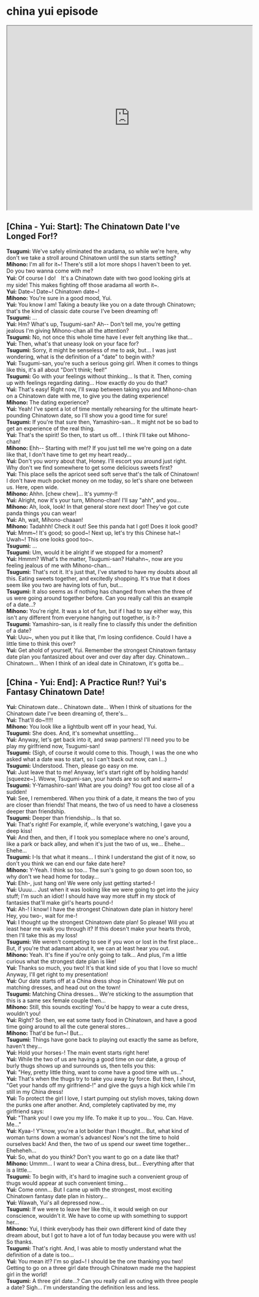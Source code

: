 
china yui episode
=================
<div class="videoWrapper"><iframe width="640" height="480" loading="lazy" src="https://www.youtube.com/embed/Wuef7y1z6Q4"></iframe></div>  

## [China - Yui: Start\]: The Chinatown Date I've Longed For\!?
**Tsugumi:** We've safely eliminated the aradama, so while we're here, why don't we take a stroll around Chinatown until the sun starts setting?  
**Mihono:** I'm all for it\~\! There's still a lot more shops I haven't been to yet\. Do you two wanna come with me?  
**Yui:** Of course I do\!　It's a Chinatown date with two good looking girls at my side\! This makes fighting off those aradama all worth it\~\.  
**Yui:** Date\~\! Date\~\! Chinatown date\~\!  
**Mihono:** You're sure in a good mood, Yui\.  
**Yui:** You know I am\! Taking a beauty like you on a date through Chinatown; that's the kind of classic date course I've been dreaming of\!  
**Tsugumi:** \.\.\.  
**Yui:** Hm? What's up, Tsugumi-san? Ah-- Don't tell me, you're getting jealous I'm giving Mihono-chan all the attention?  
**Tsugumi:** No, not once this whole time have I ever felt anything like that\.\.\.  
**Yui:** Then, what's that uneasy look on your face for?  
**Tsugumi:** Sorry, it might be senseless of me to ask, but\.\.\. I was just wondering, what is the definition of a "date" to begin with?  
**Yui:** Tsugumi-san, you're such a serious going girl\. When it comes to things like this, it's all about "Don't think; feel\!"  
**Tsugumi:** Go with your feelings without thinking\.\.\. Is that it\. Then, coming up with feelings regarding dating\.\.\. How exactly do you do that?  
**Yui:** That's easy\! Right now, I'll swap between taking you and Mihono-chan on a Chinatown date with me, to give you the dating experience\!  
**Mihono:** The dating experience?  
**Yui:** Yeah\! I've spent a lot of time mentally rehearsing for the ultimate heart-pounding Chinatown date, so I'll show you a good time for sure\!  
**Tsugumi:** If you're that sure then, Yamashiro-san\.\.\. It might not be so bad to get an experience of the real thing\.  
**Yui:** That's the spirit\! So then, to start us off\.\.\. I think I'll take out Mihono-chan\!  
**Mihono:** Ehh-- Starting with me\!? If you just tell me we're going on a date like that, I don't have time to get my heart ready\.\.\.  
**Yui:** Don't you worry about that, Honey\. I'll escort you around just right\. Why don't we find somewhere to get some delicious sweets first?  
**Yui:** This place sells the apricot seed soft serve that's the talk of Chinatown\! I don't have much pocket money on me today, so let's share one between us\. Here, open wide\.  
**Mihono:** Ahhn\. [chew chew\]\.\.\. It's yummy-\!\!  
**Yui:** Alright, now it's your turn, Mihono-chan\! I'll say "ahh", and you\.\.\.  
**Mihono:** Ah, look, look\! In that general store next door\! They've got cute panda things you can wear\!  
**Yui:** Ah, wait, Mihono-chaaan\!  
**Mihono:** Tadahhh\! Check it out\! See this panda hat I got\! Does it look good?  
**Yui:** Mmm\~\! It's good; so good\~\! Next up, let's try this Chinese hat\~\! Uwah\~\! This one looks good too\~\.  
**Tsugumi:** \.\.\.  
**Tsugumi:** Um, would it be alright if we stopped for a moment?  
**Yui:** Hmmm? What's the matter, Tsugumi-san? Hahahn\~, now are you feeling jealous of me with Mihono-chan\.\.\.  
**Tsugumi:** That's not it\. It's just that, I've started to have my doubts about all this\. Eating sweets together, and excitedly shopping\. It's true that it does seem like you two are having lots of fun, but\.\.\.  
**Tsugumi:** It also seems as if nothing has changed from when the three of us were going around together before\. Can you really call this an example of a date\.\.\.?  
**Mihono:** You're right\. It was a lot of fun, but if I had to say either way, this isn't any different from everyone hanging out together, is it-?  
**Tsugumi:** Yamashiro-san, is it really fine to classify this under the definition of a date?  
**Yui:** Uuu\~, when you put it like that, I'm losing confidence\. Could I have a little time to think this over?  
**Yui:** Get ahold of yourself, Yui\. Remember the strongest Chinatown fantasy date plan you fantasized about over and over day after day\. Chinatown\.\.\. Chinatown\.\.\. When I think of an ideal date in Chinatown, it's gotta be\.\.\.  

## [China - Yui: End\]: A Practice Run\!? Yui's Fantasy Chinatown Date\!
**Yui:** Chinatown date\.\.\. Chinatown date\.\.\. When I think of situations for the Chinatown date I've been dreaming of, there's\.\.\.  
**Yui:** That'll do\~\!\!\!\!\!  
**Mihono:** You look like a lightbulb went off in your head, Yui\.  
**Tsugumi:** She does\. And, it's somewhat unsettling\.\.\.  
**Yui:** Anyway, let's get back into it, and swap partners\! I'll need you to be play my girlfriend now, Tsugumi-san\!  
**Tsugumi:** (Sigh, of course it would come to this\. Though, I was the one who asked what a date was to start, so I can't back out now, can I\.\.\.\)  
**Tsugumi:** Understood\. Then, please go easy on me\.  
**Yui:** Just leave that to me\! Anyway, let's start right off by holding hands\! [squeeze\~\]\. Woww, Tsugumi-san, your hands are so soft and warm\~\!  
**Tsugumi:** Y-Yamashiro-san\! What are you doing? You got too close all of a sudden\!  
**Yui:** See, I remembered\. When you think of a date, it means the two of you are closer than friends\! That means, the two of us need to have a closeness deeper than friendship\.  
**Tsugumi:** Deeper than friendship\.\.\. Is that so\.  
**Yui:** That's right\! For example, if, while everyone's watching, I gave you a deep kiss\!  
**Yui:** And then, and then, if I took you someplace where no one's around, like a park or back alley, and when it's just the two of us, we\.\.\. Ehehe\.\.\. Ehehe\.\.\.  
**Tsugumi:** I-Is that what it means\.\.\.  I think I understand the gist of it now, so don't you think we can end our fake date here?  
**Mihono:** Y-Yeah\. I think so too\.\.\. The sun's going to go down soon too, so why don't we head home for today\.\.\.  
**Yui:** Ehh-, just hang on\! We were only just getting started-\!  
**Yui:** Uuuu\.\.\. Just when it was looking like we were going to get into the juicy stuff; I'm such an idiot\! I should have way more stuff in my stock of fantasies that'll make girl's hearts pound-\!  
**Yui:** Ah-\! I know\! I have the strongest Chinatown date plan in history here\! Hey, you two-, wait for me-\!  
**Yui:** I thought up the strongest Chinatown date plan\! So please\! Will you at least hear me walk you through it? If this doesn't make your hearts throb, then I'll take this as my loss\!  
**Tsugumi:** We weren't competing to see if you won or lost in the first place\.\.\. But, if you're that adamant about it, we can at least hear you out\.  
**Mihono:** Yeah\. It's fine if you're only going to talk\.\.\. And plus, I'm a little curious what the strongest date plan is like\!  
**Yui:** Thanks so much, you two\! It's that kind side of you that I love so much\! Anyway, I'll get right to my presentation\!  
**Yui:** Our date starts off at a China dress shop in Chinatown\! We put on matching dresses, and head out on the town\!  
**Tsugumi:** Matching China dresses\.\.\. We're sticking to the assumption that this is a same sex female couple then\.\.\.  
**Mihono:** Still, this sounds exciting\! You'd be happy to wear a cute dress, wouldn't you\!  
**Yui:** Right? So then, we eat some tasty food in Chinatown, and have a good time going around to all the cute general stores\.\.\.  
**Mihono:** That'd be fun\~\! But\.\.\.  
**Tsugumi:** Things have gone back to playing out exactly the same as before, haven't they\.\.\.  
**Yui:** Hold your horses-\! The main event starts right here\!  
**Yui:** While the two of us are having a good time on our date, a group of burly thugs shows up and surrounds us, then tells you this:  
**Yui:** "Hey, pretty little thing, want to come have a good time with us\.\.\."  
**Yui:** That's when the thugs try to take you away by force\. But then, I shout, "Get your hands off my girlfriend-\!" and give the guys a high kick while I'm still in my China dress\!  
**Yui:** To protect the girl I love, I start pumping out stylish moves, taking down the punks one after another\. And, completely captivated by me, my girlfriend says:  
**Yui:** "Thank you\! I owe you my life\. To make it up to you\.\.\. You\. Can\. Have\. Me\.\.\."  
**Yui:** Kyaa-\! Y'know, you're a lot bolder than I thought\.\.\. But, what kind of woman turns down a woman's advances\! Now's not the time to hold ourselves back\! And then, the two of us spend our sweet time together\.\.\. Eheheheh\.\.\.  
**Yui:** So, what do you think? Don't you want to go on a date like that?  
**Mihono:** Ummm\.\.\. I want to wear a China dress, but\.\.\. Everything after that is a little\.\.\.  
**Tsugumi:** To begin with, it's hard to imagine such a convenient group of thugs would appear at such convenient timing\.\.\.  
**Yui:** Come onnn\.\.\. But I came up with the strongest, most exciting Chinatown fantasy date plan in history\.\.\.  
**Yui:** Wawah, Yui's all depressed now\.\.\.  
**Tsugumi:** If we were to leave her like this, it would weigh on our conscience, wouldn't it\. We have to come up with something to support her\.\.\.  
**Mihono:** Yui, I think everybody has their own different kind of date they dream about, but I got to have a lot of fun today because you were with us\! So thanks\.  
**Tsugumi:** That's right\. And, I was able to mostly understand what the definition of a date is too\.\.\.  
**Yui:** You mean it\!? I'm so glad\~\! I should be the one thanking you two\! Getting to go on a three girl date through Chinatown made me the happiest girl in the world\!  
**Tsugumi:** A three girl date\.\.\.? Can you really call an outing with three people a date? Sigh\.\.\. I'm understanding the definition less and less\.  
